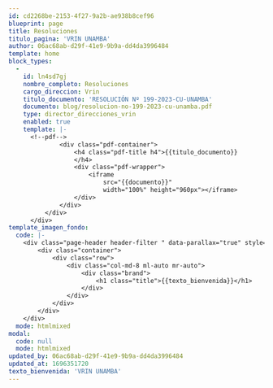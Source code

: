 ```yaml
---
id: cd2268be-2153-4f27-9a2b-ae938b8cef96
blueprint: page
title: Resoluciones
titulo_pagina: 'VRIN UNAMBA'
author: 06ac68ab-d29f-41e9-9b9a-dd4da3996484
template: home
block_types:
  -
    id: ln4sd7gj
    nombre_completo: Resoluciones
    cargo_direccion: Vrin
    titulo_documento: 'RESOLUCIÓN Nº 199-2023-CU-UNAMBA'
    documento: blog/resolucion-no-199-2023-cu-unamba.pdf
    type: director_direcciones_vrin
    enabled: true
    template: |-
      <!--pdf-->
              <div class="pdf-container">
                  <h4 class="pdf-title h4">{{titulo_documento}}
                  </h4>
                  <div class="pdf-wrapper">
                      <iframe
                          src="{{documento}}"
                          width="100%" height="960px"></iframe>
                  </div>
              </div>
          </div>
      </div>
template_imagen_fondo:
  code: |-
    <div class="page-header header-filter " data-parallax="true" style="background-image: url('./assets/blog/black.jpg');">
        <div class="container">
            <div class="row">
                <div class="col-md-8 ml-auto mr-auto">
                    <div class="brand">
                        <h1 class="title">{{texto_bienvenida}}</h1>
                    </div>
                </div>
            </div>
        </div>
    </div>
  mode: htmlmixed
modal:
  code: null
  mode: htmlmixed
updated_by: 06ac68ab-d29f-41e9-9b9a-dd4da3996484
updated_at: 1696351720
texto_bienvenida: 'VRIN UNAMBA'
---
```

